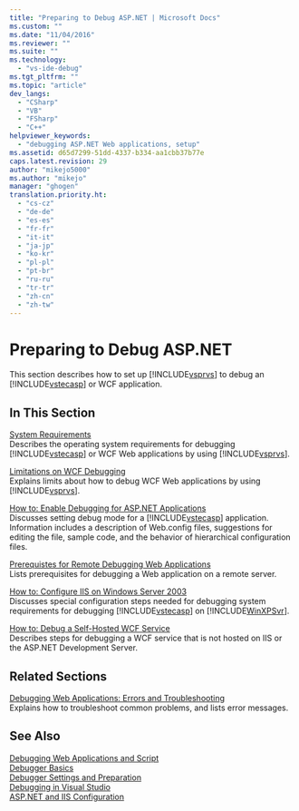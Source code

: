 ```yaml
---
title: "Preparing to Debug ASP.NET | Microsoft Docs"
ms.custom: ""
ms.date: "11/04/2016"
ms.reviewer: ""
ms.suite: ""
ms.technology: 
  - "vs-ide-debug"
ms.tgt_pltfrm: ""
ms.topic: "article"
dev_langs: 
  - "CSharp"
  - "VB"
  - "FSharp"
  - "C++"
helpviewer_keywords: 
  - "debugging ASP.NET Web applications, setup"
ms.assetid: d65d7299-51dd-4337-b334-aa1cbb37b77e
caps.latest.revision: 29
author: "mikejo5000"
ms.author: "mikejo"
manager: "ghogen"
translation.priority.ht: 
  - "cs-cz"
  - "de-de"
  - "es-es"
  - "fr-fr"
  - "it-it"
  - "ja-jp"
  - "ko-kr"
  - "pl-pl"
  - "pt-br"
  - "ru-ru"
  - "tr-tr"
  - "zh-cn"
  - "zh-tw"
---
```

# Preparing to Debug ASP.NET
This section describes how to set up [!INCLUDE[vsprvs](../code-quality/includes/vsprvs_md.md)] to debug an [!INCLUDE[vstecasp](../code-quality/includes/vstecasp_md.md)] or WCF application.  
  
## In This Section  
 [System Requirements](../debugger/aspnet-debugging-system-requirements.md)  
 Describes the operating system requirements for debugging [!INCLUDE[vstecasp](../code-quality/includes/vstecasp_md.md)] or WCF Web applications by using [!INCLUDE[vsprvs](../code-quality/includes/vsprvs_md.md)].  
  
 [Limitations on WCF Debugging](../debugger/limitations-on-wcf-debugging.md)  
 Explains limits about how to debug WCF Web applications by using [!INCLUDE[vsprvs](../code-quality/includes/vsprvs_md.md)].  
  
 [How to: Enable Debugging for ASP.NET Applications](../debugger/how-to-enable-debugging-for-aspnet-applications.md)  
 Discusses setting debug mode for a [!INCLUDE[vstecasp](../code-quality/includes/vstecasp_md.md)] application. Information includes a description of Web.config files, suggestions for editing the file, sample code, and the behavior of hierarchical configuration files.  
  
 [Prerequistes for Remote Debugging Web Applications](../debugger/prerequistes-for-remote-debugging-web-applications.md)  
 Lists prerequisites for debugging a Web application on a remote server.  
  
 [How to: Configure IIS on Windows Server 2003](http://msdn.microsoft.com/en-us/23d557c5-ffcb-4fb2-be7c-5901d5f72ea1)  
 Discusses special configuration steps needed for debugging system requirements for debugging [!INCLUDE[vstecasp](../code-quality/includes/vstecasp_md.md)] on [!INCLUDE[WinXPSvr](../debugger/includes/winxpsvr_md.md)].  
  
 [How to: Debug a Self-Hosted WCF Service](../debugger/how-to-debug-a-self-hosted-wcf-service.md)  
 Describes steps for debugging a WCF service that is not hosted on IIS or the ASP.NET Development Server.  
  
## Related Sections  
 [Debugging Web Applications: Errors and Troubleshooting](../debugger/debugging-web-applications-errors-and-troubleshooting.md)  
 Explains how to troubleshoot common problems, and lists error messages.  
  
## See Also  
 [Debugging Web Applications and Script](../debugger/debugging-web-applications-and-script.md)   
 [Debugger Basics](../debugger/debugger-basics.md)   
 [Debugger Settings and Preparation](../debugger/debugger-settings-and-preparation.md)   
 [Debugging in Visual Studio](../debugger/debugging-in-visual-studio.md)   
 [ASP.NET and IIS Configuration](http://msdn.microsoft.com/Library/47ebf3b5-98de-4d31-a335-57e2ccd974b8)